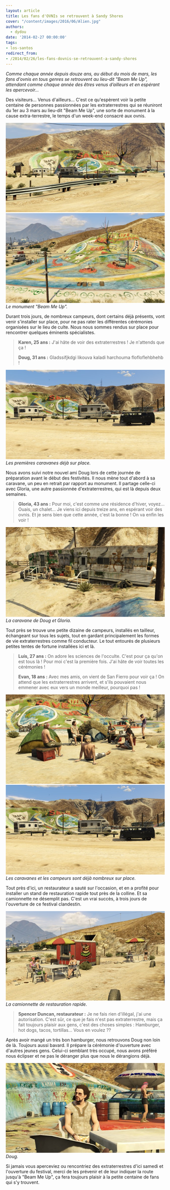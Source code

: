 ```yaml
---
layout: article
title: Les fans d'OVNIs se retrouvent à Sandy Shores
cover: "/content/images/2016/06/Alien.jpg"
authors:
  - dydou
date: '2014-02-27 00:00:00'
tags:
- los-santos
redirect_from:
- /2014/02/26/les-fans-dovnis-se-retrouvent-a-sandy-shores
---
```


_Comme chaque année depuis douze ans, au début du mois de mars, les fans d'ovnis en tous genres se retrouvent au lieu-dit "Beam Me Up", attendant comme chaque année des êtres venus d’ailleurs et en espérant les apercevoir..._

Des visiteurs... Venus d'ailleurs... C'est ce qu'espèrent voir la petite centaine de personnes passionnées par les extraterrestres qui se réuniront du 1er au 3 mars au lieu-dit "Beam Me Up", une sorte de monument à la cause extra-terrestre, le temps d'un week-end consacré aux ovnis.

![](/content/images/2016/06/Alien_0.jpg)
![Le monument "Beam Me Up".](/content/images/2016/06/Alien1.jpg)
_Le monument "Beam Me Up"._

Durant trois jours, de nombreux campeurs, dont certains déjà présents, vont venir s'installer sur place, pour ne pas rater les différentes cérémonies organisées sur le lieu de culte. Nous nous sommes rendus sur place pour rencontrer quelques éminents spécialistes.

> **Karen, 25 ans :** J'ai hâte de voir des extraterrestres ! Je n'attends que ça !
> 
> **Doug, 31 ans :** Gladssifjkdgi likouva kaladi harchouma flofloflehbhehb !

![Les premières caravanes déjà sur place.](/content/images/2016/06/Alien4.jpg)
_Les premières caravanes déjà sur place._

Nous avons suivi notre nouvel ami Doug lors de cette journée de préparation avant le début des festivités. Il nous mène tout d'abord à sa caravane, un peu en retrait par rapport au monument. Il partage celle-ci avec Gloria, une autre passionnée d'extraterrestres, qui est là depuis deux semaines.

> **Gloria, 43 ans :** Pour moi, c'est comme une résidence d'hiver, voyez... Ouais, un chalet... Je viens ici depuis treize ans, en espérant voir des ovnis. Et je sens bien que cette année, c'est la bonne ! On va enfin les voir !

![La caravane de Doug et Gloria.](/content/images/2016/06/Alien2.jpg)
_La caravane de Doug et Gloria._

Tout près se trouve une petite dizaine de campeurs, installés en tailleur, échangeant sur tous les sujets, tout en gardant principalement les formes de vie extraterrestres comme fil conducteur. Le tout entourés de plusieurs petites tentes de fortune installées ici et là.

> **Luís, 27 ans :** On adore les sciences de l'occulte. C'est pour ça qu'on est tous là ! Pour moi c'est la première fois. J'ai hâte de voir toutes les cérémonies !
> 
> **Evan, 18 ans :** Avec mes amis, on vient de San Fierro pour voir ça ! On attend que les extraterrestres arrivent, et s'ils pouvaient nous emmener avec eux vers un monde meilleur, pourquoi pas !

![](/content/images/2016/06/Alien3.jpg)
![Les caravanes et les campeurs sont déjà nombreux sur place.](/content/images/2016/06/Alien4.jpg)
_Les caravanes et les campeurs sont déjà nombreux sur place._

Tout près d'ici, un restaurateur a sauté sur l'occasion, et en a profité pour installer un stand de restauration rapide tout près de la colline. Et sa camionnette ne désemplit pas. C'est un vrai succès, à trois jours de l'ouverture de ce festival clandestin.

![La camionnette de restauration rapide.](/content/images/2016/06/Alien5.jpg)
_La camionnette de restauration rapide._

> **Spencer Duncan, restaurateur :** Je ne fais rien d'illégal, j'ai une autorisation. C'est sûr, ce que je fais n'est pas extraterrestre, mais ça fait toujours plaisir aux gens, c'est des choses simples : Hamburger, hot dogs, tacos, tortillas... Vous en voulez ??

Après avoir mangé un très bon hamburger, nous retrouvons Doug non loin de là. Toujours aussi bavard. Il prépare la cérémonie d'ouverture avec d'autres jeunes gens. Celui-ci semblant très occupé, nous avons préféré nous éclipser et ne pas le déranger plus que nous le dérangions déjà.

![Doug.](/content/images/2016/06/Alien6.jpg)
_Doug._

Si jamais vous aperceviez ou rencontriez des extraterrestres d'ici samedi et l'ouverture du festival, merci de les prévenir et de leur indiquer la route jusqu'à "Beam Me Up", ça fera toujours plaisir à la petite centaine de fans qui s'y trouvent.